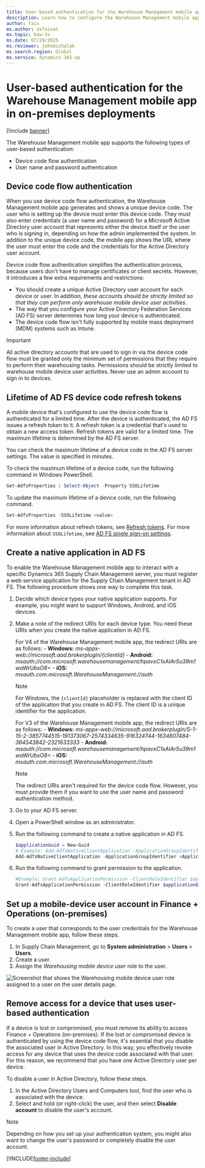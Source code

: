 ```yaml
---
title: User-based authentication for the Warehouse Management mobile app in on-premises deployments
description: Learn how to configure the Warehouse Management mobile app to connect to your Microsoft Dynamics 365 Finance + Operations (on-premises) environment.
author: faix
ms.author: osfaixat
ms.topic: how-to
ms.date: 07/29/2025
ms.reviewer: johnmichalak
ms.search.region: Global
ms.service: dynamics-365-op
---
```


# User-based authentication for the Warehouse Management mobile app in on-premises deployments

[!include [banner](../includes/banner.md)]

The Warehouse Management mobile app supports the following types of user-based authentication:

- Device code flow authentication
- User name and password authentication

## Device code flow authentication

When you use device code flow authentication, the Warehouse Management mobile app generates and shows a unique device code. The user who is setting up the device must enter this device code. They must also enter credentials (a user name and password) for a Microsoft Active Directory user account that represents either the device itself or the user who is signing in, depending on how the admin implemented the system. In addition to the unique device code, the mobile app shows the URL where the user must enter the code and the credentials for the Active Directory user account.

Device code flow authentication simplifies the authentication process, because users don't have to manage certificates or client secrets. However, it introduces a few extra requirements and restrictions:

- You should create a unique Active Directory user account for each device or user. In addition, *these accounts should be strictly limited so that they can perform only warehouse mobile device user activities*.
- The way that you configure your Active Directory Federation Services (AD&nbsp;FS) server determines how long your device is authenticated.
- The device code flow isn't fully supported by mobile mass deployment (MDM) systems such as Intune.

> [!IMPORTANT]
> All active directory accounts that are used to sign in via the device code flow must be granted only the minimum set of permissions that they require to perform their warehousing tasks. Permissions should be strictly limited to warehouse mobile device user activities. Never use an admin account to sign in to devices.

## Lifetime of AD FS device code refresh tokens

A mobile device that's configured to use the device code flow is authenticated for a limited time. After the device is authenticated, the AD&nbsp;FS issues a refresh token to it. A refresh token is a credential that's used to obtain a new access token. Refresh tokens are valid for a limited time. The maximum lifetime is determined by the AD&nbsp;FS server.

You can check the maximum lifetime of a device code in the AD&nbsp;FS server settings. The value is specified in minutes.

To check the maximum lifetime of a device code, run the following command in Windows PowerShell.

```powershell
Get-AdfsProperties | Select-Object -Property SSOLifetime
```

To update the maximum lifetime of a device code, run the following command.

```powershell
Set-AdfsProperties -SSOLifetime <value>
```

For more information about refresh tokens, see [Refresh tokens](/windows-server/identity/ad-fs/development/ad-fs-openid-connect-oauth-concepts#refresh-token-lifetimes).
For more information about `SSOLifetime`, see [AD&nbsp;FS single sign-on settings](/windows-server/identity/ad-fs/operations/ad-fs-single-sign-on-settings).

## <a name="create-service"></a>Create a native application in AD FS

To enable the Warehouse Management mobile app to interact with a specific Dynamics 365 Supply Chain Management server, you must register a web service application for the Supply Chain Management tenant in AD FS. The following procedure shows one way to complete this task.

1. Decide which device types your native application supports. For example, you might want to support Windows, Android, and iOS devices.
1. Make a note of the redirect URIs for each device type. You need these URIs when you create the native application in AD&nbsp;FS.

    For V4 of the Warehouse Management mobile app, the redirect URIs are as follows:
        - **Windows:** *ms-appx-web://microsoft.aad.brokerplugin/{clientId}*
        - **Android:** *msauth://com.microsoft.warehousemanagement/hpavxC1xAIAr5u39m1waWrUbsO8=*
        - **iOS:** *msauth.com.microsoft.WarehouseManagement://auth*

    > [!NOTE]
    > For Windows, the `{clientId}` placeholder is replaced with the client ID of the application that you create in AD&nbsp;FS. The client ID is a unique identifier for the application.

    For V3 of the Warehouse Management mobile app, the redirect URIs are as follows:
        - **Windows:** *ms-appx-web://microsoft.aad.brokerplugin/S-1-15-2-3857744515-191373067-2574334635-916324744-1634607484-364543842-2321633333*
        - **Android:** *msauth://com.microsoft.warehousemanagement/hpavxC1xAIAr5u39m1waWrUbsO8=*
        - **iOS:** *msauth.com.microsoft.WarehouseManagement://auth*

    > [!NOTE]
    > The redirect URIs aren't required for the device code flow. However, you must provide them if you want to use the user name and password authentication method.

1. Go to your AD&nbsp;FS server.
1. Open a PowerShell window as an administrator.
1. Run the following command to create a native application in AD&nbsp;FS.

    ```powershell
    $applicationGuid = New-Guid
    # Example: Add-AdfsNativeClientApplication -ApplicationGroupIdentifier "Microsoft Dynamics 365 for Operations On-premises" -Name "Microsoft Dynamics 365 for Operations On-Premises - WMA DeviceCode - WH1 - D1" -Identifier $applicationGuid -RedirectUri @("msauth://com.microsoft.warehousemanagement/hpavxC1xAIAr5u39m1waWrUbsO8=","msauth.com.microsoft.WarehouseManagement://auth","ms-appx-web://microsoft.aad.brokerplugin/$applicationGuid")
    Add-AdfsNativeClientApplication -ApplicationGroupIdentifier <Application group Identifier> -Name <Native client application name> -Identifier $applicationGuid -RedirectUri <Redirect URIs>
    ```

1. Run the following command to grant permission to the application.

    ```powershell
    #Example: Grant-AdfsApplicationPermission -ClientRoleIdentifier $applicationGuid -ServerRoleIdentifier "https://ax.contosoen08.com" -ScopeNames openid
    Grant-AdfsApplicationPermission -ClientRoleIdentifier $applicationGuid -ServerRoleIdentifier <Environment FQDN> -ScopeNames openid
    ```

## <a name="user-azure-ad"></a>Set up a mobile-device user account in Finance + Operations (on-premises)

To create a user that corresponds to the user credentials for the Warehouse Management mobile app, follow these steps.

1. In Supply Chain Management, go to **System administration** \> **Users** \> **Users**.
1. Create a user.
1. Assign the *Warehousing mobile device user* role to the user.

![Screenshot that shows the Warehousing mobile device user role assigned to a user on the user details page.](../../../supply-chain/warehousing/media/app-connect-app-users.png "Screenshot that shows the Warehousing mobile device user role assigned to a user on the user details page")

## <a name="revoke"></a>Remove access for a device that uses user-based authentication

If a device is lost or compromised, you must remove its ability to access Finance + Operations (on-premises). If the lost or compromised device is authenticated by using the device code flow, it's essential that you disable the associated user in Active Directory. In this way, you effectively revoke access for any device that uses the device code associated with that user. For this reason, we recommend that you have one Active Directory user per device.

To disable a user in Active Directory, follow these steps.

1. In the Active Directory Users and Computers tool, find the user who is associated with the device.
1. Select and hold (or right-click) the user, and then select **Disable account** to disable the user's account.

> [!NOTE]
> Depending on how you set up your authentication system, you might also want to change the user's password or completely disable the user account.

[!INCLUDE[footer-include](../../../includes/footer-banner.md)]
